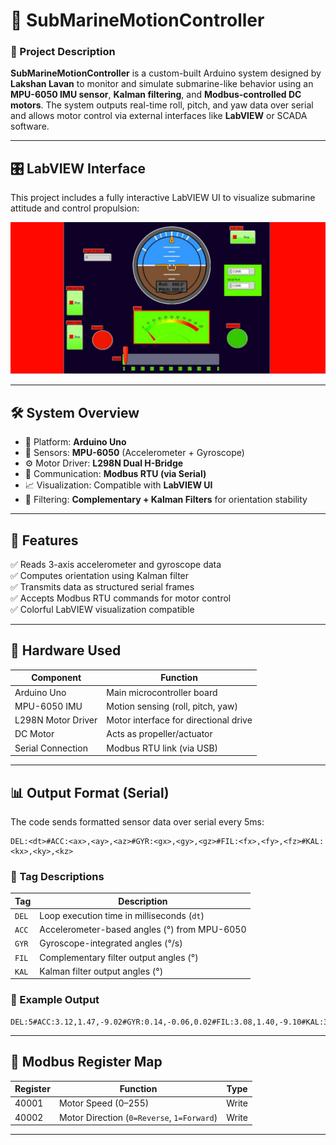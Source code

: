 # 🚀 SubMarineMotionController

### 🎯 Project Description

**SubMarineMotionController** is a custom-built Arduino system designed by **Lakshan Lavan** to monitor and simulate submarine-like behavior using an **MPU-6050 IMU sensor**, **Kalman filtering**, and **Modbus-controlled DC motors**. The system outputs real-time roll, pitch, and yaw data over serial and allows motor control via external interfaces like **LabVIEW** or SCADA software.

---

## 🎛️ LabVIEW Interface

This project includes a fully interactive LabVIEW UI to visualize submarine attitude and control propulsion:

![LabVIEW UI Preview](LabVIEW_Interface/interface_preview.jpeg)

---

## 🛠️ System Overview

- 📌 Platform: **Arduino Uno**
- 🎯 Sensors: **MPU-6050** (Accelerometer + Gyroscope)
- ⚙️ Motor Driver: **L298N Dual H-Bridge**
- 📡 Communication: **Modbus RTU (via Serial)**
- 📈 Visualization: Compatible with **LabVIEW UI**
- 🧠 Filtering: **Complementary + Kalman Filters** for orientation stability

---

## 🧩 Features

✅ Reads 3-axis accelerometer and gyroscope data  
✅ Computes orientation using Kalman filter  
✅ Transmits data as structured serial frames  
✅ Accepts Modbus RTU commands for motor control  
✅ Colorful LabVIEW visualization compatible  

---

## 🧰 Hardware Used

| Component            | Function                              |
|---------------------|----------------------------------------|
| Arduino Uno          | Main microcontroller board            |
| MPU-6050 IMU         | Motion sensing (roll, pitch, yaw)     |
| L298N Motor Driver   | Motor interface for directional drive |
| DC Motor             | Acts as propeller/actuator            |
| Serial Connection    | Modbus RTU link (via USB)             |

---

## 📊 Output Format (Serial)

The code sends formatted sensor data over serial every 5ms:

```
DEL:<dt>#ACC:<ax>,<ay>,<az>#GYR:<gx>,<gy>,<gz>#FIL:<fx>,<fy>,<fz>#KAL:<kx>,<ky>,<kz>
```

### 📘 Tag Descriptions

| Tag   | Description                                    |
|--------|------------------------------------------------|
| `DEL`  | Loop execution time in milliseconds (`dt`)     |
| `ACC`  | Accelerometer-based angles (°) from MPU-6050   |
| `GYR`  | Gyroscope-integrated angles (°/s)              |
| `FIL`  | Complementary filter output angles (°)         |
| `KAL`  | Kalman filter output angles (°)                |

### 📌 Example Output

```
DEL:5#ACC:3.12,1.47,-9.02#GYR:0.14,-0.06,0.02#FIL:3.08,1.40,-9.10#KAL:3.09,1.42,-9.08
```

---

## 🔄 Modbus Register Map

| Register | Function        | Type   |
|----------|------------------|--------|
| 40001    | Motor Speed (0–255) | Write  |
| 40002    | Motor Direction (`0=Reverse`, `1=Forward`) | Write  |

---

